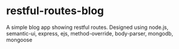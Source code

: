 # restful-routes-blog
A simple blog app showing restful routes. Designed using node.js, semantic-ui, express, ejs, method-override, body-parser, mongodb, mongoose
